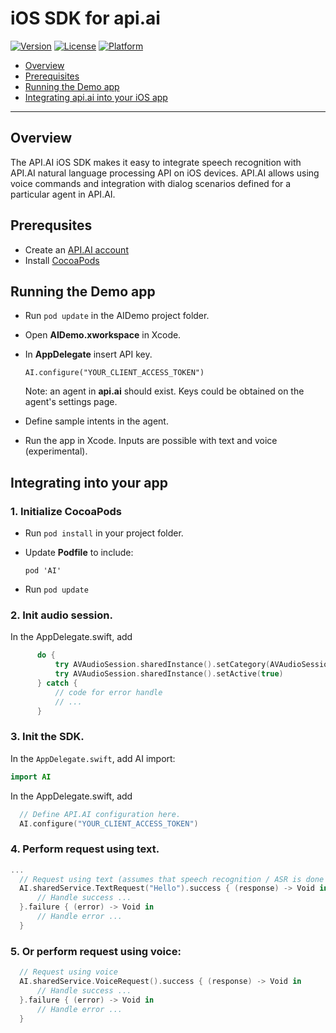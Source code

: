 iOS SDK for api.ai
==============

<!-- [![Build Status](https://travis-ci.org/api-ai/api-ai-ios-sdk.svg)](https://travis-ci.org/api-ai/api-ai-cocoa-swift) -->
[![Version](https://img.shields.io/cocoapods/v/AI.svg?style=flat)](http://cocoapods.org/pods/AI)
[![License](https://img.shields.io/cocoapods/l/AI.svg?style=flat)](http://cocoapods.org/pods/AI)
[![Platform](https://img.shields.io/cocoapods/p/AI.svg?style=flat)](http://cocoapods.org/pods/AI)

* [Overview](#overview)
* [Prerequisites](#prerequisites)
* [Running the Demo app](#runningthedemoapp)
* [Integrating api.ai into your iOS app](#integratingintoyourapp)

---------------

## <a name="overview"></a>Overview
The API.AI iOS SDK makes it easy to integrate speech recognition with API.AI natural language processing API on iOS devices. API.AI allows using voice commands and integration with dialog scenarios defined for a particular agent in API.AI.

## <a name="prerequisites"></a>Prerequsites
* Create an [API.AI account](http://api.ai)
* Install [CocoaPods](http://cocoapods.org/)


## <a name="runningthedemoapp"></a>Running the Demo app
* Run ```pod update``` in the AIDemo project folder.
* Open **AIDemo.xworkspace** in Xcode.
* In **AppDelegate** insert API key.
  ```
  AI.configure("YOUR_CLIENT_ACCESS_TOKEN")
  ```

  Note: an agent in **api.ai** should exist. Keys could be obtained on the agent's settings page.

* Define sample intents in the agent.
* Run the app in Xcode.
  Inputs are possible with text and voice (experimental).


## <a name="integratingintoyourapp"></a>Integrating into your app
### 1. Initialize CocoaPods
  * Run  ```pod install``` in your project folder.

  * Update **Podfile** to include:
    ```Podfile
    pod 'AI'
    ```

* Run ```pod update```

### 2. Init audio session.
  In the AppDelegate.swift, add
  ```Swift
        do {
            try AVAudioSession.sharedInstance().setCategory(AVAudioSessionCategoryPlayAndRecord)
            try AVAudioSession.sharedInstance().setActive(true)
        } catch {
            // code for error handle
            // ...
        }
  ```

### 3. Init the SDK.
  In the ```AppDelegate.swift```, add AI import:
  ```Swift
  import AI
  ```

  In the AppDelegate.swift, add
  ```Swift
    // Define API.AI configuration here.
    AI.configure("YOUR_CLIENT_ACCESS_TOKEN")
  ```

### 4. Perform request using text.
  ```Swift
  ...
    // Request using text (assumes that speech recognition / ASR is done using a third-party library, e.g. AT&T)
    AI.sharedService.TextRequest("Hello").success { (response) -> Void in
        // Handle success ...
    }.failure { (error) -> Void in
        // Handle error ...
    }

  ```

### 5. Or perform request using voice:
  ```Swift
    // Request using voice
    AI.sharedService.VoiceRequest().success { (response) -> Void in
        // Handle success ...
    }.failure { (error) -> Void in
        // Handle error ...
    }
  ```
